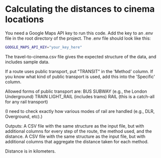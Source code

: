 # Calculating the distances to cinema locations

You need a Google Maps API key to run this code. Add the key to an .env file in the root directory of the project. The .env file should look like this:

```bash
GOOGLE_MAPS_API_KEY="your_key_here"
```

The travel-to-cinema.csv file gives the expected structure of the data, and includes sample data.

If a route uses public transport, put "TRANSIT" in the 'Method' column. If you know what kind of public transport is used, add this into the 'Specific' column.

Allowed forms of public transport are:
BUS
SUBWAY (e.g., the London Underground)
TRAIN
LIGHT_RAIL (includes trams)
RAIL (this is a catch-all for any rail transport)

(I need to check exactly how various modes of rail are handled (e.g., DLR, Overground, etc).)

Outputs: 
A CSV file with the same structure as the input file, but with additional columns for every step of the route, the method used, and the distance.
A CSV file with the same structure as the input file, but with additional columns that aggregate the distance taken for each method.

Distance is in kilometers.